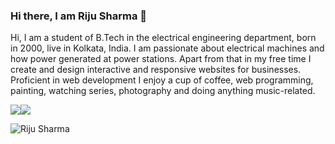 ### Hi there, I am Riju Sharma 👋

<!--
**rijushm/rijushm** is a ✨ _special_ ✨ repository because its `README.md` (this file) appears on your GitHub profile.

Here are some ideas to get you started:

- 🔭 I am a fresher
- 🌱 I’m currently learning at Techno International Batanagar
- 👯 I’m looking to collaborate on ...
- 🤔 I’m looking for help with ...
- 💬 Ask me about ...
- 📫 How to reach me: ...
- 😄 Pronouns: ...
- ⚡ Fun fact: ...
-->

Hi, I am a student of B.Tech in the electrical engineering department, born in 2000, live in Kolkata, India. I am passionate about electrical machines and how power generated at power stations. Apart from that in my free time I create and design interactive and responsive websites for businesses. Proficient in web development I enjoy a cup of coffee, web programming, painting, watching series, photography and doing anything music-related.

<a href="https://www.linkedin.com/in/rijusharma1/"><img src="https://img.icons8.com/cute-clipart/64/000000/linkedin.png"/></a><a href="https://www.instagram.com/therijusharma/"><img src="https://img.icons8.com/cute-clipart/64/000000/instagram-new.png"/></a>


<!--![Riju Sharma github stats]
(https://github-readme-stats.vercel.app/api?username=rijushm&show_icons=true&theme=tokyonight)-->

<img src="https://github-readme-stats.vercel.app/api?username=rijushm&show_icons=true&theme=tokyonight" alt="Riju Sharma" />
